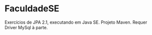 # FaculdadeSE
Exercícios de JPA 2.1, executando em Java SE. Projeto Maven. Requer Driver MySql à parte.
